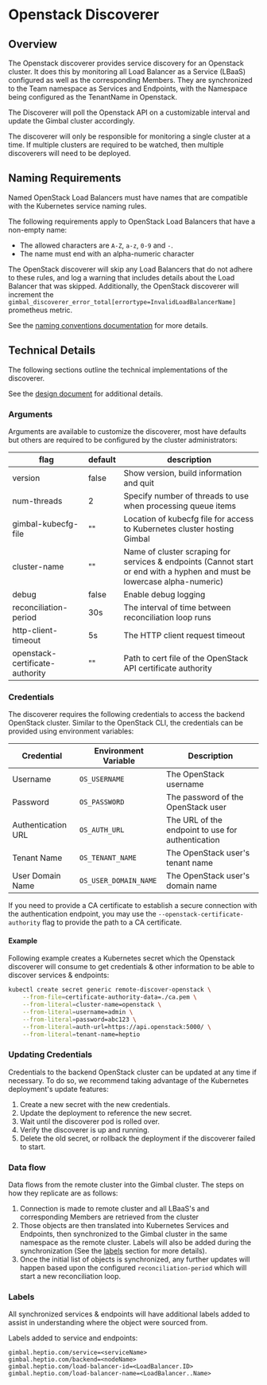 # Openstack Discoverer

## Overview

The Openstack discoverer provides service discovery for an Openstack cluster. It does this by monitoring all Load Balancer as a Service (LBaaS) configured as well as the corresponding Members. They are synchronized to the Team namespace as Services and Endpoints, with the Namespace being configured as the TenantName in Openstack.

The Discoverer will poll the Openstack API on a customizable interval and update the Gimbal cluster accordingly.

The discoverer will only be responsible for monitoring a single cluster at a time. If multiple clusters are required to be watched, then multiple discoverers will need to be deployed.

## Naming Requirements

Named OpenStack Load Balancers must have names that are compatible with the Kubernetes service naming rules.

The following requirements apply to OpenStack Load Balancers that have a non-empty name:

* The allowed characters are `A-Z`, `a-z`, `0-9` and `-`.
* The name must end with an alpha-numeric character

The OpenStack discoverer will skip any Load Balancers that do not adhere to
these rules, and log a warning that includes details about the Load Balancer
that was skipped. Additionally, the OpenStack discoverer will increment the
`gimbal_discoverer_error_total[errortype=InvalidLoadBalancerName]` prometheus
metric.

See the [naming conventions documentation](./discovery-naming-conventions.md)
for more details.

## Technical Details

The following sections outline the technical implementations of the discoverer.

See the [design document](../discovery/design/openstack.md) for additional
details.

### Arguments

Arguments are available to customize the discoverer, most have defaults but others are required to be configured by the cluster administrators:

| flag  | default  | description  |
|---|---|---|
| version  |  false | Show version, build information and quit  
| num-threads  | 2  |  Specify number of threads to use when processing queue items
| gimbal-kubecfg-file  | ""  | Location of kubecfg file for access to Kubernetes cluster hosting Gimbal
| cluster-name  | ""  |   Name of cluster scraping for services & endpoints (Cannot start or end with a hyphen and must be lowercase alpha-numeric)
| debug | false | Enable debug logging 
| reconciliation-period | 30s | The interval of time between reconciliation loop runs 
| http-client-timeout | 5s | The HTTP client request timeout
| openstack-certificate-authority | "" | Path to cert file of the OpenStack API certificate authority

### Credentials

The discoverer requires the following credentials to access the backend OpenStack cluster.
Similar to the OpenStack CLI, the credentials can be provided using environment variables:

| Credential         | Environment Variable  | Description                                       |
|--------------------|-----------------------|---------------------------------------------------|
| Username           | `OS_USERNAME`         | The OpenStack username                            |
| Password           | `OS_PASSWORD`         | The password of the OpenStack user                |
| Authentication URL | `OS_AUTH_URL`         | The URL of the endpoint to use for authentication |
| Tenant Name        | `OS_TENANT_NAME`      | The OpenStack user's tenant name                  |
| User Domain Name   | `OS_USER_DOMAIN_NAME` | The OpenStack user's domain name                  |

If you need to provide a CA certificate to establish a secure connection with the
authentication endpoint, you may use the `--openstack-certificate-authority` flag to
provide the path to a CA certificate.

#### Example

Following example creates a Kubernetes secret which the Openstack discoverer will consume to get credentials & other information to be able to discover services & endpoints:

```sh
kubectl create secret generic remote-discover-openstack \
    --from-file=certificate-authority-data=./ca.pem \
    --from-literal=cluster-name=openstack \
    --from-literal=username=admin \
    --from-literal=password=abc123 \
    --from-literal=auth-url=https://api.openstack:5000/ \
    --from-literal=tenant-name=heptio
```

### Updating Credentials

Credentials to the backend OpenStack cluster can be updated at any time if necessary. To do so, we recommend taking advantage of the Kubernetes deployment's update features:

1. Create a new secret with the new credentials.
2. Update the deployment to reference the new secret.
3. Wait until the discoverer pod is rolled over.
4. Verify the discoverer is up and running.
5. Delete the old secret, or rollback the deployment if the discoverer failed to start.

### Data flow

Data flows from the remote cluster into the Gimbal cluster. The steps on how they replicate are as follows:

1. Connection is made to remote cluster and all LBaaS's and corresponding Members are retrieved from the cluster
2. Those objects are then translated into Kubernetes Services and Endpoints, then synchronized to the Gimbal cluster in the same namespace as the remote cluster. Labels will also be added during the synchronization (See the [labels](#labels) section for more details).
3. Once the initial list of objects is synchronized, any further updates will happen based upon the configured `reconciliation-period` which will start a new reconciliation loop.

### Labels

All synchronized services & endpoints will have additional labels added to assist in understanding where the object were sourced from. 

Labels added to service and endpoints:
```
gimbal.heptio.com/service=<serviceName>
gimbal.heptio.com/backend=<nodeName>
gimbal.heptio.com/load-balancer-id=<LoadBalancer.ID>
gimbal.heptio.com/load-balancer-name=<LoadBalancer..Name>
```